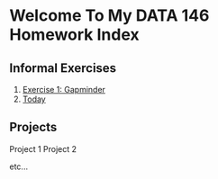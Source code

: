 # Welcome To My DATA 146 Homework Index

## Informal Exercises

1. [Exercise 1: Gapminder](exercise1.md)
2. [Today](https://www.google.com/)

## Projects

Project 1
Project 2

etc...

